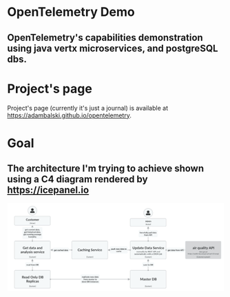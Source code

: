 # OpenTelemetry Demo
## OpenTelemetry's capabilities demonstration using java vertx microservices, and postgreSQL dbs.
# Project's page
Project's page (currently it's just a journal) is available at https://adambalski.github.io/opentelemetry.
# Goal
## The architecture I'm trying to achieve shown using a C4 diagram rendered by  https://icepanel.io
![icepanel-c4-diagram](img/icepanel-c4-diagram.png "high level design overview")
